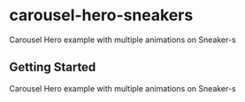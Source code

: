 # carousel-hero-sneakers

Carousel Hero example with multiple animations on Sneaker-s

## Getting Started

Carousel Hero example with multiple animations on Sneaker-s
